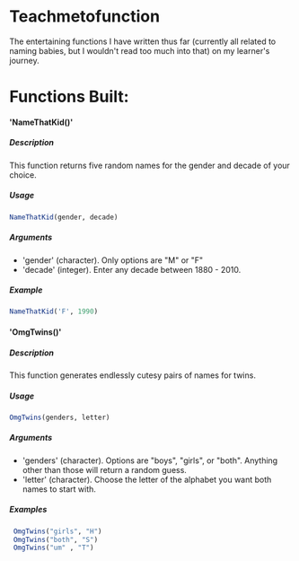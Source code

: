 # Teachmetofunction

The entertaining functions I have written thus far (currently all related to naming babies, but I wouldn't read too much into that) on my learner's journey.

# Functions Built:

#### 'NameThatKid()'
##### Description
This function returns five random names for the gender and decade of your choice.
##### Usage
```R
NameThatKid(gender, decade)
```
##### Arguments
* 'gender' (character).  Only options are "M" or "F"
* 'decade' (integer). Enter any decade between 1880 - 2010.

##### Example
```R 
NameThatKid('F', 1990)
```
#### 'OmgTwins()'
##### Description
This function generates endlessly cutesy pairs of names for twins.
##### Usage
```R
OmgTwins(genders, letter)
```
##### Arguments
* 'genders' (character).  Options are "boys", "girls", or "both".  Anything other than those will return a random guess.
* 'letter' (character).  Choose the letter of the alphabet you want both names to start with.

##### Examples
```R
 OmgTwins("girls", "H")
 OmgTwins("both", "S")
 OmgTwins("um" , "T")
```
#

